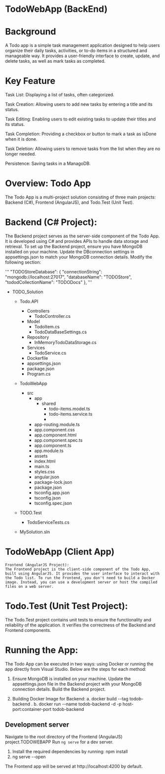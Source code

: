 # TodoWebApp (BackEnd)

# Background 
A Todo app is a simple task management application designed to help users organize their daily tasks, activities, or to-do items in a structured and manageable way. It provides a user-friendly interface to create, update, and delete tasks, as well as mark tasks as completed.

# Key Feature

Task List: Displaying a list of tasks, often categorized.

Task Creation: Allowing users to add new tasks by entering a title and its status.

Task Editing: Enabling users to edit existing tasks to update their titles and its status.

Task Completion: Providing a checkbox or button to mark a task as isDone when it is done.

Task Deletion: Allowing users to remove tasks from the list when they are no longer needed.

Persistence: Saving tasks in a ManagoDB.

# Overview: Todo App

The Todo App is a multi-project solution consisting of three main projects: Backend (C#), Frontend (AngularJS), and Todo.Test (Unit Test).

# Backend (C# Project):
The Backend project serves as the server-side component of the Todo App. It is developed using C# and provides APIs to handle data storage and retrieval. To set up the Backend project, ensure you have MongoDB installed on your machine. Update the DBconnection settings in appsettings.json to match your MongoDB connection details. Modify the following section:

'''
"TODOStoreDatabase": {
  "connectionString": "mongodb://localhost:27017",
  "databaseName": "TODOStore",
  "tododCollectionName": "TODODocs"
},
''' 

- TODO_Solution
  - Todo.API
    - Controllers
      - TodoController.cs
    - Model
      - TodoItem.cs
      - TodoDataBaseSettings.cs
    - Repository
      - InMemoryTodoDataStorage.cs
    - Services
      - TodoService.cs
    - Dockerfile
    - appsettings.json
    - package.json
    - Program.cs
         
  - TodoWebApp
    - src
      - app
        - shared
          - todo-items.model.ts
          - todo-items.service.ts
          - 
      - app-routing.module.ts
      - app.component.css
      - app.component.html
      - app.component.spec.ts
      - app.component.ts
      - app.module.ts
      - assets
      - index.html
      - main.ts
      - styles.css
      - angular.json
      - package-lock.json
      - package.json
      - tsconfig.app.json
      - tsconfig.json
      - tsconfig.spec.json

  - TODO.Test
    - TodoServiceTests.cs
  - MySolution.sln


# TodoWebApp (Client App)
    Frontend (AngularJS Project):
    The Frontend project is the client-side component of the Todo App, built using AngularJS. It provides the user interface to interact with the Todo list. To run the Frontend, you don't need to build a Docker image. Instead, you can use a development server or host the compiled files on a web server.


# Todo.Test (Unit Test Project):
The Todo.Test project contains unit tests to ensure the functionality and reliability of the application. It verifies the correctness of the Backend and Frontend components.

# Running the App:
The Todo App can be executed in two ways: using Docker or running the app directly from Visual Studio. Below are the steps for each method:

   1. Ensure MongoDB is installed on your machine.
      Update the appsettings.json file in the Backend project with your MongoDB connection details.
      Build the Backend project.

   2. Building Docker Image for Backend:
      a. docker build --tag todob-backend .
      b. docker run --name todob-backend -d -p host-port:container-port todob-backend

## Development server
Navigate to the root directory of the Frontend (AngularJS) project.TODOWEBAPP
Run `ng serve` for a dev server.
1. Install the required dependencies by running:
   npm install
2. ng serve --open 

The Frontend app will be served at http://localhost:4200 by default.


